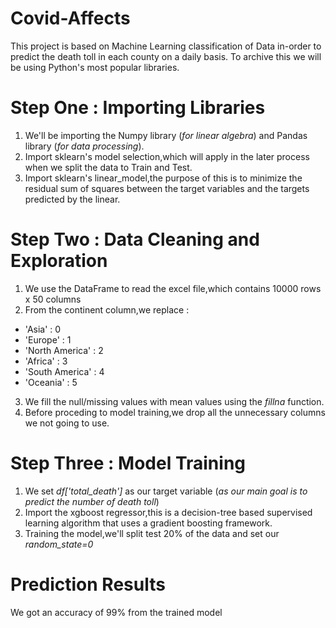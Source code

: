 # Covid-Affects
This project is based on Machine Learning classification of Data in-order to predict the death toll in each county on a daily basis.
To archive this we will be using Python's most popular libraries.
# Step One : Importing Libraries
1. We'll be importing the Numpy library (*for linear algebra*) and Pandas library (*for data processing*).
2. Import sklearn's model selection,which will apply in the later process when we split the data to Train and Test.
3. Import sklearn's linear_model,the purpose of this is to minimize the residual sum of squares between the target variables and the targets predicted by the linear.
# Step Two : Data Cleaning and Exploration
1. We use the DataFrame to read the excel file,which contains 10000 rows x 50 columns
2. From the continent column,we replace : 
- 'Asia' : 0
- 'Europe' : 1
- 'North America' : 2
- 'Africa' : 3
- 'South America' : 4 
- 'Oceania' : 5
3. We fill the null/missing values with mean values using the *fillna* function.
4. Before proceding to model training,we drop all the unnecessary columns we not going to use.
# Step Three : Model Training
1. We set *df['total_death']* as our target variable (*as our main goal is to predict the number of death toll*)
2. Import the xgboost regressor,this is a decision-tree based supervised learning algorithm that uses a gradient boosting framework.
3. Training the model,we'll split test 20% of the data and set our *random_state=0*

# Prediction Results
We got an accuracy of 99% from the trained model 
